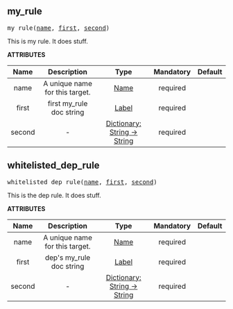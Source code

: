 <!-- Generated with Stardoc: http://skydoc.bazel.build -->

<a name="#my_rule"></a>

## my_rule

<pre>
my_rule(<a href="#my_rule-name">name</a>, <a href="#my_rule-first">first</a>, <a href="#my_rule-second">second</a>)
</pre>

This is my rule. It does stuff.

**ATTRIBUTES**


| Name  | Description | Type | Mandatory | Default |
| :-------------: | :-------------: | :-------------: | :-------------: | :-------------: |
| name |  A unique name for this target.   | <a href="https://bazel.build/docs/build-ref.html#name">Name</a> | required |  |
| first |  first my_rule doc string   | <a href="https://bazel.build/docs/build-ref.html#labels">Label</a> | required |  |
| second |  -   | <a href="https://bazel.build/docs/skylark/lib/dict.html">Dictionary: String -> String</a> | required |  |


<a name="#whitelisted_dep_rule"></a>

## whitelisted_dep_rule

<pre>
whitelisted_dep_rule(<a href="#whitelisted_dep_rule-name">name</a>, <a href="#whitelisted_dep_rule-first">first</a>, <a href="#whitelisted_dep_rule-second">second</a>)
</pre>

This is the dep rule. It does stuff.

**ATTRIBUTES**


| Name  | Description | Type | Mandatory | Default |
| :-------------: | :-------------: | :-------------: | :-------------: | :-------------: |
| name |  A unique name for this target.   | <a href="https://bazel.build/docs/build-ref.html#name">Name</a> | required |  |
| first |  dep's my_rule doc string   | <a href="https://bazel.build/docs/build-ref.html#labels">Label</a> | required |  |
| second |  -   | <a href="https://bazel.build/docs/skylark/lib/dict.html">Dictionary: String -> String</a> | required |  |


